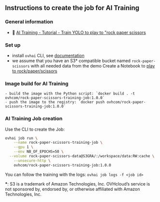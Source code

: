 ## Instructions to create the job for AI Training

### General information
  - 🔗 [AI Training - Tutorial - Train YOLO to play to "rock paper scissors](https://help.ovhcloud.com/csm/en-ie-public-cloud-ai-training-train-rock-paper-scissors?id=kb_article_view&sysparm_article=KB0060296)

### Set up
  - install `ovhai` CLI, see [documentation](https://help.ovhcloud.com/csm/en-gb-public-cloud-ai-cli-install-client?id=kb_article_view&sysparm_article=KB0047844)
  - we assume that you have an S3* compatible bucket named `rock-paper-scissors` with all needed data from the demo Create a Notebook to [play to rock/paper/scissors](../../notebooks/YOLOV8/)

### Image build for AI Training

	- build the image with the Python script: `docker build . -t ovhcom/rock-paper-scissors-training-job:1.0.0`
	- push the image to the registry: `docker push ovhcom/rock-paper-scissors-training-job:1.0.0`

### AI Training Job creation 

Use the CLI to create the Job:
```bash
ovhai job run \
	--name rock-paper-scissors-training-job \
	--gpu 1 \
	--env NB_OF_EPOCHS=50 \
  --volume rock-paper-scissors-data@S3GRA/:/workspace/data:RW:cache \
	--unsecure-http \
	ovhcom/rock-paper-scissors-training-job:1.0.0
```

You can follow the training with the logs: `ovhai job logs -f <job id>`

**\***: S3 is a trademark of Amazon Technologies, Inc. OVHcloud’s service is not sponsored by, endorsed by, or otherwise affiliated with Amazon Technologies, Inc.